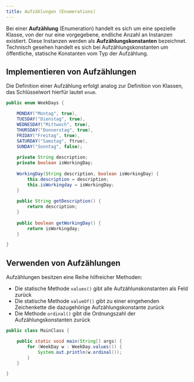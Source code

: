 ```yaml
---
title: Aufzählungen (Enumerations)
---
```


Bei einer **Aufzählung** (Enumeration) handelt es sich um eine spezielle Klasse, von der nur eine vorgegebene, endliche Anzahl an Instanzen existiert. Diese Instanzen werden als **Aufzählungskonstanten** bezeichnet. Technisch gesehen handelt es sich bei Aufzählungskonstanten um öffentliche, statische Konstanten vom Typ der Aufzählung.

## Implementieren von Aufzählungen
Die Definition einer Aufzählung erfolgt analog zur Definition von Klassen, das Schlüsselwort hierfür lautet `enum`.

```java
public enum WeekDays {  

    MONDAY("Montag", true),
    TUESDAY("Dienstag", true),
    WEDNESDAY("Mittwoch", true),
    THURSDAY("Donnerstag", true),
    FRIDAY("Freitag", true),
    SATURDAY("Samstag", ftrue),
    SUNDAY("Sonntag", false);
  
    private String description;
    private boolean isWorkingDay;
  
    WorkingDay(String description, boolean isWorkingDay) {
        this.description = description;
        this.isWorkingday = isWorkingDay;
    }
  
    public String getDescription() {
        return description;
    }
  
    public boolean getWorkingDay() {
        return isWorkingday;
    }

}
```

## Verwenden von Aufzählungen
Aufzählungen besitzen eine Reihe hilfreicher Methoden:
- Die statische Methode `values()` gibt alle Aufzählunskonstanten als Feld zurück
- Die statische Methode `valueOf()` gibt zu einer eingehenden Zeichenkette die dazugehörige Aufzählungskonstante zurück
- Die Methode `ordinal()` gibt die Ordnungszahl der Aufzählungskonstanten zurück

```java
public class MainClass {

    public static void main(String[] args) {
        for (WeekDay w : WeekDay.values()) {
            System.out.println(w.ordinal());
        }
    }

}
```
